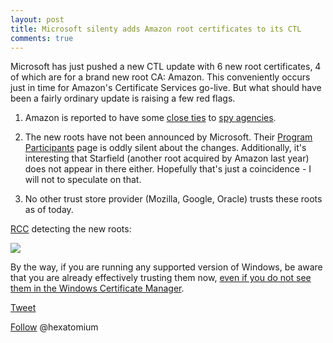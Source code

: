 ```yaml
---
layout: post
title: Microsoft silenty adds Amazon root certificates to its CTL
comments: true
---
```


Microsoft has just pushed a new CTL update with 6 new root certificates, 4 of which are for a brand new root CA: Amazon. 
This conveniently occurs just in time for Amazon's Certificate Services go-live. But what should have been a fairly ordinary update is raising a few red flags. 

1. Amazon is reported to have some <a href=http://www.defenseone.com/technology/2014/07/how-cia-partnered-amazon-and-changed-intelligence/88555/>close ties</a> to <a href=http://www.salon.com/2014/12/01/amazons_frightening_cia_partnership_capitalism_corporations_and_our_massive_new_surveillance_state/>spy agencies</a>.

2. The new roots have not been announced by Microsoft. Their <A Href=http://social.technet.microsoft.com/wiki/contents/articles/31634.microsoft-trusted-root-certificate-program-participants.aspx>Program Participants</A> page is oddly silent about the changes.
   Additionally, it's interesting that Starfield (another root acquired by Amazon last year) does not appear in there either. 
   Hopefully that's just a coincidence  - I will not to speculate on that.

3. No other trust store provider (Mozilla, Google, Oracle) trusts these roots as of today.

<a href=http://trax.x10.mx/apps.html>RCC</A> detecting the new roots:

<img src=https://i.imgur.com/b4Il9ff.png>
 
By the way, if you are running any supported version of Windows, be aware that you are already effectively trusting them now, <a href=http://hexatomium.github.io/2015/08/29/why-is-windows/>even if you do not see them in the Windows Certificate Manager</a>. 


<a href="http://twitter.com/share" class="twitter-share-button" 
data-url="http://hexatomium.github.io/2016/01/21/amazon-roots/" data-text="Microsoft silenty adds Amazon root certificates to its CTL"  data-count="horizontal">Tweet</a>
<script type="text/javascript" src="https://platform.twitter.com/widgets.js"></script>

<A href=https://twitter.com/hexatomium>Follow</A> @hexatomium
